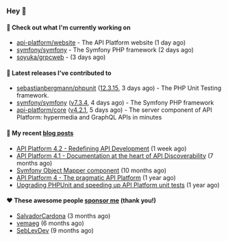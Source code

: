 ### Hey 👋

#### 👷 Check out what I'm currently working on

- [api-platform/website](https://github.com/api-platform/website) - The API Platform website (1 day ago)
- [symfony/symfony](https://github.com/symfony/symfony) - The Symfony PHP framework (2 days ago)
- [soyuka/grpcweb](https://github.com/soyuka/grpcweb) -  (3 days ago)

#### 🔭 Latest releases I've contributed to

- [sebastianbergmann/phpunit](https://github.com/sebastianbergmann/phpunit) ([12.3.15](https://github.com/sebastianbergmann/phpunit/releases/tag/12.3.15), 3 days ago) - The PHP Unit Testing framework.
- [symfony/symfony](https://github.com/symfony/symfony) ([v7.3.4](https://github.com/symfony/symfony/releases/tag/v7.3.4), 4 days ago) - The Symfony PHP framework
- [api-platform/core](https://github.com/api-platform/core) ([v4.2.1](https://github.com/api-platform/core/releases/tag/v4.2.1), 5 days ago) - The server component of API Platform: hypermedia and GraphQL APIs in minutes

#### 📜 My recent [blog posts](https://soyuka.me)

- [API Platform 4.2 - Redefining API Development](https://soyuka.me/api-platform-4-2-redefining-api-development/) (1 week ago)
- [API Platform 4.1 - Documentation at the heart of API Discoverability](https://soyuka.me/api-platform-4-1-documentation-heart-api-discoverability/) (7 months ago)
- [Symfony Object Mapper component](https://soyuka.me/symfony-object-mapper-component/) (10 months ago)
- [API Platform 4 - The pragmatic API Platform](https://soyuka.me/api-platform-4-the-pragmatic-api-platform/) (1 year ago)
- [Upgrading PHPUnit and speeding up API Platform unit tests](https://soyuka.me/upgrading-phpunit-and-speeding-up-api-platform-unit-tests/) (1 year ago)

#### ❤️ These awesome people [sponsor me](https://github.com/sponsors/soyuka) (thank you!)

- [SalvadorCardona](https://github.com/SalvadorCardona) (3 months ago)
- [vemaeg](https://github.com/vemaeg) (6 months ago)
- [SebLevDev](https://github.com/SebLevDev) (9 months ago)
